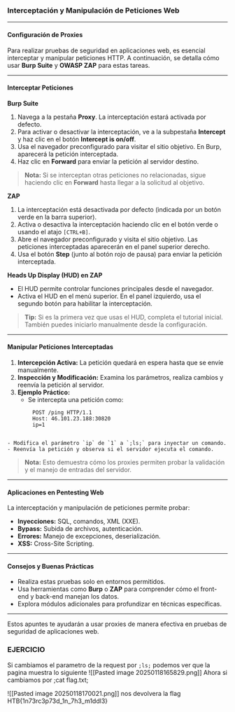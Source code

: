 ### Interceptación y Manipulación de Peticiones Web

---

#### **Configuración de Proxies**

Para realizar pruebas de seguridad en aplicaciones web, es esencial interceptar y manipular peticiones HTTP. A continuación, se detalla cómo usar **Burp Suite** y **OWASP ZAP** para estas tareas.

---

#### **Interceptar Peticiones**

**Burp Suite**

1. Navega a la pestaña **Proxy**. La interceptación estará activada por defecto.
2. Para activar o desactivar la interceptación, ve a la subpestaña **Intercept** y haz clic en el botón **Intercept is on/off**.
3. Usa el navegador preconfigurado para visitar el sitio objetivo. En Burp, aparecerá la petición interceptada.
4. Haz clic en **Forward** para enviar la petición al servidor destino.

> **Nota:** Si se interceptan otras peticiones no relacionadas, sigue haciendo clic en **Forward** hasta llegar a la solicitud al objetivo.

**ZAP**

1. La interceptación está desactivada por defecto (indicada por un botón verde en la barra superior).
2. Activa o desactiva la interceptación haciendo clic en el botón verde o usando el atajo `[CTRL+B]`.
3. Abre el navegador preconfigurado y visita el sitio objetivo. Las peticiones interceptadas aparecerán en el panel superior derecho.
4. Usa el botón **Step** (junto al botón rojo de pausa) para enviar la petición interceptada.

**Heads Up Display (HUD) en ZAP**

- El HUD permite controlar funciones principales desde el navegador.
- Activa el HUD en el menú superior. En el panel izquierdo, usa el segundo botón para habilitar la interceptación.

> **Tip:** Si es la primera vez que usas el HUD, completa el tutorial inicial. También puedes iniciarlo manualmente desde la configuración.

---

#### **Manipular Peticiones Interceptadas**

1. **Intercepción Activa:** La petición quedará en espera hasta que se envíe manualmente.
2. **Inspección y Modificación:** Examina los parámetros, realiza cambios y reenvía la petición al servidor.
3. **Ejemplo Práctico:**
    - Se intercepta una petición como:
        
``` http
        POST /ping HTTP/1.1
        Host: 46.101.23.188:30820
        ip=1
        
```

        
        
    - Modifica el parámetro `ip` de `1` a `;ls;` para inyectar un comando.
    - Reenvía la petición y observa si el servidor ejecuta el comando.

> **Nota:** Esto demuestra cómo los proxies permiten probar la validación y el manejo de entradas del servidor.

---

#### **Aplicaciones en Pentesting Web**

La interceptación y manipulación de peticiones permite probar:

- **Inyecciones:** SQL, comandos, XML (XXE).
- **Bypass:** Subida de archivos, autenticación.
- **Errores:** Manejo de excepciones, deserialización.
- **XSS:** Cross-Site Scripting.

---

#### **Consejos y Buenas Prácticas**

- Realiza estas pruebas solo en entornos permitidos.
- Usa herramientas como **Burp** o **ZAP** para comprender cómo el front-end y back-end manejan los datos.
- Explora módulos adicionales para profundizar en técnicas específicas.

---

Estos apuntes te ayudarán a usar proxies de manera efectiva en pruebas de seguridad de aplicaciones web.


### EJERCICIO

Si cambiamos el parametro de la request por `;ls;` podemos ver que la pagina muestra lo siguiente
![[Pasted image 20250118165829.png]]
Ahora si cambiamos por ;cat flag.txt;

![[Pasted image 20250118170021.png]]
nos devolvera la flag 
HTB{1n73rc3p73d_1n_7h3_m1ddl3}